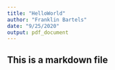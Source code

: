 ```yaml
---
title: "HelloWorld"
author: "Franklin Bartels"
date: "9/25/2020"
output: pdf_document
---
```


## This is a markdown file